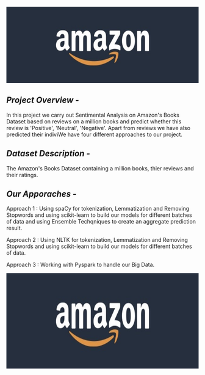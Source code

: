 
<p>
<img src="web_logo.JPG"
     img width="1000" img height="200"
     alt="Markdown Monster icon"
      />
</p>
     

## ***Project Overview -***
In this project we carry out Sentimental Analysis on Amazon's Books Dataset based on reviews on a million books and predict whether this review is 'Positive', 'Neutral', 'Negative'. Apart from reviews we have also predicted their indiviWe have four different approaches to our project.


## ***Dataset Description -***
The Amazon's Books Dataset containing a million books, thier reviews and their ratings.


## ***Our Apporaches -***
Approach 1 : Using spaCy for tokenization, Lemmatization and Removing Stopwords and using scikit-learn to build our models for different batches of data and using Ensemble Techqniques to create an aggregate prediction result.

Approach 2 : Using NLTK for tokenization, Lemmatization and Removing Stopwords and using scikit-learn to build our models for different batches of data.

Approach 3 :  Working with Pyspark to handle our Big Data.

<p>
<img src="web_logo.JPG"
     img width="1000" img height="250"
     alt="Markdown Monster icon"
      />
</p>
     

